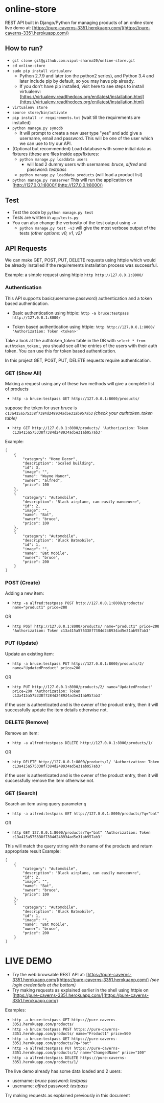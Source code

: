 online-store
============

REST API built in Django/Python for managing products of an online store
live demo at: [https://pure-caverns-3351.herokuapp.com/](https://pure-caverns-3351.herokuapp.com/)

How to run?
------------
* `git clone git@github.com:vipul-sharma20/online-store.git`
* `cd online-store`
* `sudo pip install virtualenv`
     * Python 2.7.9 and later (on the python2 series), and Python 3.4 and later include pip by default, so you may have pip already.
     * If you don't have pip installed, visit here to see steps to install virtualenv: [https://virtualenv.readthedocs.org/en/latest/installation.html](https://virtualenv.readthedocs.org/en/latest/installation.html)
* `virtualenv store`
* `source store/bin/activate`
* `pip install -r requirements.txt` (wait till the requirements are installed)
* `python manage.py syncdb`
     * It will prompt to create a new user type "yes" and add give a username, email and password. This will be one of the user which we can use to try our API.
* (Optional but recommended) Load database with some initial data as fixtures (these are files inside app/fixtures:
     * `python manage.py loaddata users` 
        * will load 2 dummy users with usernames: _bruce_, _alfred_ and password: _testpass_
     * `python manage.py loaddata products` (will load a product list)
* `python manage.py runserver` This will run the application on [http://127.0.0.1:8000/](http://127.0.0.1:8000/)

Test
----
* Test the code by `python manage.py test`
* Tests are written in `app/tests.py`
* You can also change the verbosity of the test output using `-v`
    * `python manage.py test -v3` will give the most verbose output of the tests _(other options: v0, v1, v2)_


API Requests
------------
We can make GET, POST, PUT, DELETE requests using httpie which would be already installed if the requirements installation process was successful.

Example: a simple request using httpie `http http://127.0.0.1:8000/`

### Authentication ###
This API supports basic(username:password) authentication and a token based authentication.

* Basic authentication using httpie: `http -a bruce:testpass http://127.0.0.1:8000/`

* Token based authentication using httpie: `http http://127.0.0.1:8000/ 'Authorization: Token <token>'`

Take a look at the authtoken_token table in the DB with `select * from authtoken_token;`, you should see all the entries of the users with their auth token. You can use this for token based authentication.

In this project GET, POST, PUT, DELETE requests require authentication.

### GET (Show All) ###
Making a request using any of these two methods will give a complete list of products

* `http -a bruce:testpass GET http://127.0.0.1:8000/products/`

suppose the token for user _bruce_ is `c13a415a575338f7384d248934ad5e31ab957ab3` _(check your authtoken_token table)_

* `http GET http://127.0.0.1:8000/products/ 'Authorization: Token c13a415a575338f7384d248934ad5e31ab957ab3'`

Example:

    [
        {
            "category": "Home Decor",
            "description": "Scaled building",
            "id": 3,
            "image": "",
            "name": "Wayne Manor",
            "owner": "alfred",
            "price": 100
        },
        {
            "category": "Automobile",
            "description": "Black airplane, can easily manoeuvre",
            "id": 2,
            "image": "",
            "name": "Bat",
            "owner": "bruce",
            "price": 100
        },
        {
            "category": "Automobile",
            "description": "Black Batmobile",
            "id": 1,
            "image": "",
            "name": "Bat Mobile",
            "owner": "bruce",
            "price": 200
        }
    ]

### POST (Create) ###
Adding a new item:
* `http -a alfred:testpass POST http://127.0.0.1:8000/products/ name="product1" price=200`

OR
* `http POST http://127.0.0.1:8000/products/ name="product1" price=200 'Authorization: Token c13a415a575338f7384d248934ad5e31ab957ab3'`

### PUT (Update) ###
Update an existing item:
* `http -a bruce:testpass PUT http://127.0.0.1:8000/products/2/ name="UpdatedProduct" price=200`

OR
* `http PUT http://127.0.0.1:8000/products/2/ name="UpdatedProduct" price=200 'Authorization: Token c13a415a575338f7384d248934ad5e31ab957ab3'`

if the user is authenticated and is the owner of the product entry, then it will successfully update the item details otherwise not.

### DELETE (Remove) ###
Remove an item:
* `http -a alfred:testpass DELETE http://127.0.0.1:8000/products/1/`

OR
* `http DELETE http://127.0.0.1:8000/products/1/ 'Authorization: Token c13a415a575338f7384d248934ad5e31ab957ab3'`

if the user is authenticated and is the owner of the product entry, then it will successfully remove the item otherwise not.

### GET (Search) ###
Search an item using query parameter `q`
* `http -a alfred:testpass GET http://127.0.0.1:8000/products/?q="bat"`

OR

* `http GET 127.0.0.1:8000/products/?q="bat" 'Authorization: Token c13a415a575338f7384d248934ad5e31ab957ab3'`

This will match the query string with the name of the products and return appropriate result
Example:

    [
        {
            "category": "Automobile",
            "description": "Black airplane, can easily manoeuvre",
            "id": 2,
            "image": "",
            "name": "Bat",
            "owner": "bruce",
            "price": 100
        },
        {
            "category": "Automobile",
            "description": "Black Batmobile",
            "id": 1,
            "image": "",
            "name": "Bat Mobile",
            "owner": "bruce",
            "price": 200
        }
    ]

LIVE DEMO
=========
* Try the web browsable REST API at: [https://pure-caverns-3351.herokuapp.com/](https://pure-caverns-3351.herokuapp.com/) _(see login credentials at the bottom)_
* Try making requests as explained earlier in the shell using httpie on [https://pure-caverns-3351.herokuapp.com/](https://pure-caverns-3351.herokuapp.com/)

Examples: 

* `http -a bruce:testpass GET https://pure-caverns-3351.herokuapp.com/products/`
* `http -a bruce:testpass POST https://pure-caverns-3351.herokuapp.com/products/ name="Product1" price=500`
* `http -a bruce:testpass GET https://pure-caverns-3351.herokuapp.com/products/?q="bat"`
* `http -a alfred:testpass PUT https://pure-caverns-3351.herokuapp.com/products/1/ name="ChangedName" price="100"`
* `http -a alfred:testpass DELETE https://pure-caverns-3351.herokuapp.com/products/1/`

The live demo already has some data loaded and 2 users:
* username: _bruce_ password: _testpass_
* username: _alfred_ password: _testpass_

Try making requests as explained previously in this document
